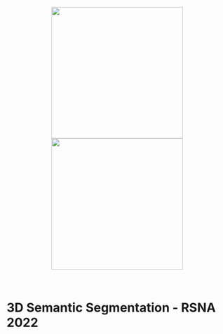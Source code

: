
<p align="center">
  <img height="300" width="300" src="https://github.com/RiccardoGalarducci/3D-semantic-segmentation-RSNA2022-kaggle/blob/main/images/thumbnail.png" hspace="100"\>
  <img height="300" width="300" src="https://github.com/RiccardoGalarducci/3D-semantic-segmentation-RSNA2022-kaggle/blob/main/images/site-logo.svg">
</p>

<br>

# 3D Semantic Segmentation - RSNA 2022
